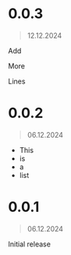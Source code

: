 # 0.0.3

> 12.12.2024

Add

More

Lines

# 0.0.2

> 06.12.2024

* This
* is
* a
* list

# 0.0.1

> 06.12.2024

Initial release
